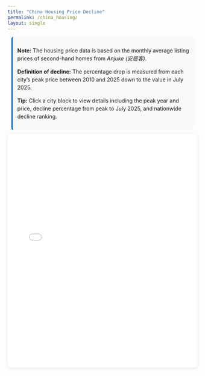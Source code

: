 ```yaml
---
title: "China Housing Price Decline"
permalink: /china_housing/
layout: single
---
```


<div class="note" style="padding:12px; background:#f9f9f9; border-left:4px solid #1976d2; margin:10px; border-radius:6px; font-size:14px; line-height:1.5;">
  <p>
    <strong>Note:</strong> The housing price data is based on the monthly average listing prices of second-hand homes from <em>Anjuke (安居客)</em>.
  </p>
  <p>
    <strong>Definition of decline:</strong> The percentage drop is measured from each city’s peak price between 2010 and 2025 down to the value in July 2025.
  </p>
  <p>
    <strong>Tip:</strong> Click a city block to view details including the peak year and price, decline percentage from peak to July 2025, and nationwide decline ranking.
  </p>
</div>

<iframe src="/files/index.html" width="100%" height="620px" style="border:none; border-radius:8px; box-shadow:0 2px 8px rgba(0,0,0,0.1);"></iframe>